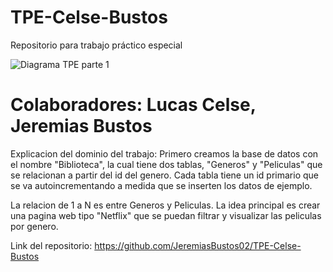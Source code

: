 # TPE-Celse-Bustos
Repositorio para trabajo práctico especial

![Diagrama TPE parte 1](https://github.com/user-attachments/assets/8ab8bc2f-2862-49c4-a990-e83ce12ecb59)

# Colaboradores: Lucas Celse, Jeremias Bustos

Explicacion del dominio del trabajo: Primero creamos la base de datos con el nombre "Biblioteca", la cual tiene dos tablas, "Generos" y "Peliculas" que se relacionan a partir del id del genero. Cada tabla tiene un id primario que se va autoincrementando a medida que se inserten los datos de ejemplo.

La relacion de 1 a N es entre Generos y Peliculas. La idea principal es crear una pagina web tipo "Netflix" que se puedan filtrar y visualizar las peliculas por genero.

Link del repositorio: https://github.com/JeremiasBustos02/TPE-Celse-Bustos
